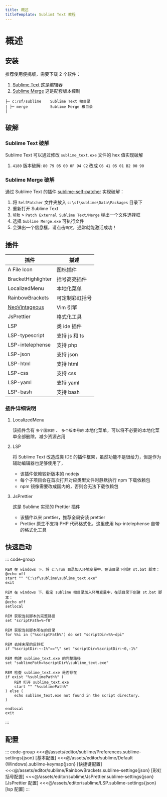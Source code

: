 ```yaml
---
title: 概述
titleTemplate: Sublimt Text 教程
---
```


# 概述

## 安装

推荐使用便携版，需要下载 2 个软件：

1. [Sublime Text](http://www.sublimetext.com/download) 这是编辑器
2. [Sublime Merge](https://www.sublimemerge.com/download) 这是配套版本控制

```text 目录结构
├─ c:/sf/sublime    Sublime Text 根目录
| ├─ merge          Sublime Merge 根目录
|
```

## 破解

### Sublime Text 破解

Sublime Text 可以通过修改 `sublime_text.exe` 文件的 hex 值实现破解

1. `4180` 版本破解: `80 79 05 00 0F 94 C2` 改成 `C6 41 05 01 B2 00 90`

### Sublime Merge 破解

通过 Sublime Text 的插件 [sublime-self-patcher](https://github.com/n6333373/sublime-self-patcher) 实现破解：

1. 将 `SelfPatcher` 文件夹放入 `c:\sf\sublime\Data\Packages` 目录下
2. 重新打开 Sublime Text
3. `帮助` > `Patch External Sublime Text/Merge` 弹出一个文件选择框
4. 选择 `Sublime Merge.exe` 可执行文件
5. 会弹出一个信息框，请点击`确定`，通常就能激活成功！

## 插件

| 插件                                              | 描述           |
| ------------------------------------------------- | -------------- |
| A File Icon                                       | 图标插件       |
| BracketHighlighter                                | 括号高亮插件   |
| LocalizedMenu                                     | 本地化菜单     |
| RainbowBrackets                                   | 可定制彩虹括号 |
| [NeoVintageous](https://neovintageous.github.io/) | Vim 引擎       |
| JsPrettier                                        | 格式化工具     |
| LSP                                               | 类 ide 插件    |
| LSP-typescript                                    | 支持 js 和 ts  |
| LSP-intelephense                                  | 支持 php       |
| LSP-json                                          | 支持 json      |
| LSP-html                                          | 支持 html      |
| LSP-css                                           | 支持 css       |
| LSP-yaml                                          | 支持 yaml      |
| LSP-bash                                          | 支持 bash      |

### 插件详细说明

1. LocalizedMenu

    该插件含有 `多个国家的` 、 `多个版本号的` 本地化菜单，可以将不必要的本地化菜单全部删除，减少资源占用

2. LSP

    将 Sublime Text 改造成类 IDE 的插件框架，虽然功能不是很给力，但是作为辅助编辑器也足够使用了，

    - 该插件依赖较新版本的 nodejs
    - 每个子项目会在首次打开对应类型文件时静默执行 npm 下载依赖包
    - npm 镜像需要改成国内的，否则会无法下载依赖包

3. JsPrettier

    这是 Sublime 实现的 Prettier 插件

    - 该插件以来 prettier，推荐全局安装 prettier
    - Prettier 原生不支持 PHP 代码格式化，这里使用 lsp-intelephense 自带的格式化工具

## 快速启动

::: code-group

```batch [方式一]
REM 在 windows 下，将 c:\run 目录加入环境变量中，在该目录下创建 st.bat 脚本：
@echo off
start "" "C:\sf\sublime\sublime_text.exe"
exit
```

```batch [方式二]
REM 在 windows 下，指定 sublime 根目录加入环境变量中，在该目录下创建 st.bat 脚本：
@echo off
setlocal

REM 获取当前脚本的完整路径
set "scriptPath=%~f0"

REM 获取当前脚本所在的目录
for %%i in ("%scriptPath%") do set "scriptDir=%%~dpi"

REM 去掉末尾的反斜杠
if "%scriptDir:~-1%"=="\" set "scriptDir=%scriptDir:~0,-1%"

REM 构建 sublime_text.exe 的完整路径
set "sublimePath=%scriptDir%\sublime_text.exe"

REM 检查 sublime_text.exe 是否存在
if exist "%sublimePath%" (
    REM 打开 sublime_text.exe
    start "" "%sublimePath%"
) else (
    echo sublime_text.exe not found in the script directory.
)

endlocal
exit
```

:::

## 配置

::: code-group
<<<@/assets/editor/sublime/Preferences.sublime-settings{json} [基本配置]
<<<@/assets/editor/sublime/Default (Windows).sublime-keymap{json} [快捷键配置]
<<<@/assets/editor/sublime/RainbowBrackets.sublime-settings{json} [彩虹括号配置]
<<<@/assets/editor/sublime/JsPrettier.sublime-settings{json} [JsPrettier 配置]
<<<@/assets/editor/sublime/LSP.sublime-settings{json} [lsp 配置]
:::
